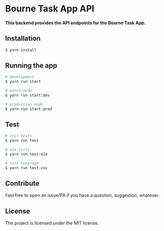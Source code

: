 Bourne Task App API
========

#### This backend provides the API endpoints for the Bourne Task App.

## Installation

```bash
$ yarn install
```

## Running the app

```bash
# development
$ yarn run start

# watch mode
$ yarn run start:dev

# production mode
$ yarn run start:prod
```

## Test

```bash
# unit tests
$ yarn run test

# e2e tests
$ yarn run test:e2e

# test coverage
$ yarn run test:cov
```

## Contribute

Feel free to open an issue/PR if you have a question, suggestion, whatever.

## License

The project is licensed under the MIT license.
